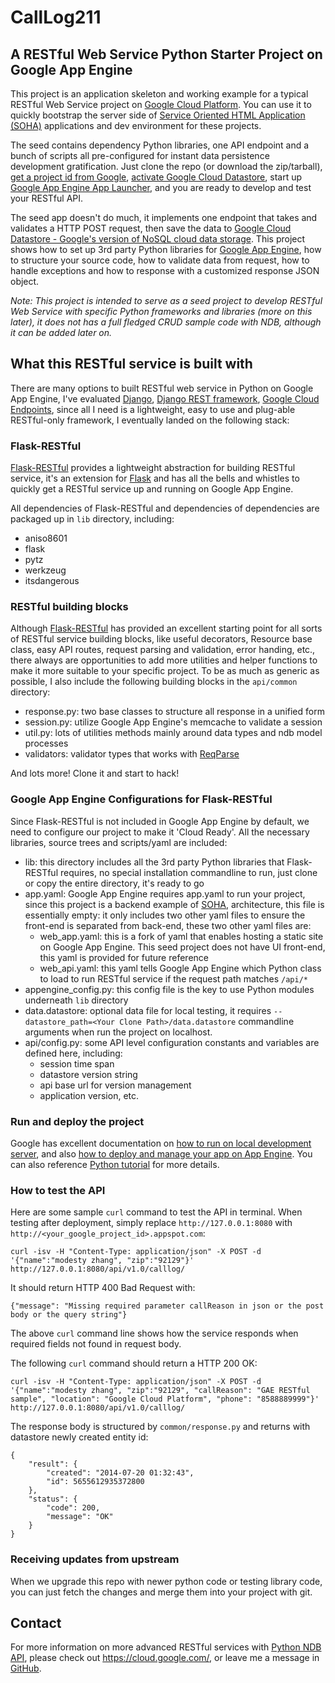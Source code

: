 # CallLog211

## A RESTful Web Service Python Starter Project on Google App Engine

This project is an application skeleton and working example for a typical RESTful Web Service project on 
[Google Cloud Platform](https://cloud.google.com/). You can use it to quickly bootstrap the server side of 
[Service Oriented HTML Application (SOHA)](http://www.codeproject.com/Articles/118683/SOHA-Service-Oriented-HTML-Application-Concepts-an) 
applications and dev environment for these projects.

The seed contains dependency Python libraries, one API endpoint and a bunch of scripts all pre-configured 
for instant data persistence development gratification. Just clone the repo (or download the zip/tarball), 
[get a project id from Google](https://developers.google.com/cloud/),
[activate Google Cloud Datastore](https://developers.google.com/datastore/docs/activate),
start up [Google App Engine App Launcher](https://developers.google.com/appengine/downloads),
and you are ready to develop and test your RESTful API.

The seed app doesn't do much, it implements one endpoint that takes and validates a HTTP POST request, 
then save the data to [Google Cloud Datastore - Google's version of NoSQL cloud data storage](https://developers.google.com/datastore/).
This project shows how to set up 3rd party Python libraries for [Google App Engine](https://developers.google.com/appengine/),
how to structure your source code, how to validate data from request, how to handle exceptions and 
how to response with a customized response JSON object.

_Note: This project is intended to serve as a seed project to develop RESTful Web Service with specific 
Python frameworks and libraries (more on this later), it does not has a full fledged CRUD sample code 
with NDB, although it can be added later on._


## What this RESTful service is built with

There are many options to built RESTful web service in Python on Google App Engine, I've evaluated 
[Django](https://www.djangoproject.com/), [Django REST framework](http://www.django-rest-framework.org/),
[Google Cloud Endpoints](https://developers.google.com/appengine/docs/java/endpoints/), since all I need
is a lightweight, easy to use and plug-able RESTful-only framework, I eventually landed on the following
stack:

### Flask-RESTful

[Flask-RESTful](https://github.com/twilio/flask-restful) provides a lightweight abstraction for building
RESTful service, it's an extension for [Flask](http://flask.pocoo.org/) and has all the bells and whistles
to quickly get a RESTful service up and running on Google App Engine. 

All dependencies of Flask-RESTful and dependencies of dependencies are packaged up in `lib` directory,
including:

* aniso8601
* flask
* pytz
* werkzeug
* itsdangerous

### RESTful building blocks

Although [Flask-RESTful](https://github.com/twilio/flask-restful) has provided an excellent starting point
for all sorts of RESTful service building blocks, like useful decorators, Resource base class, easy API routes,
request parsing and validation, error handing, etc., there always are opportunities to add more utilities and
helper functions to make it more suitable to your specific project. To be as much as generic as possible, I
also include the following building blocks in the `api/common` directory:

* response.py: two base classes to structure all response in a unified form
* session.py: utilize Google App Engine's memcache to validate a session
* util.py: lots of utilities methods mainly around data types and ndb model processes
* validators: validator types that works with [ReqParse](http://flask-restful.readthedocs.org/en/latest/api.html#module-reqparse)

And lots more! Clone it and start to hack!


### Google App Engine Configurations for Flask-RESTful

Since Flask-RESTful is not included in Google App Engine by default, we need to configure our project to make
it 'Cloud Ready'. All the necessary libraries, source trees and scripts/yaml are included:

* lib: this directory includes all the 3rd party Python libraries that Flask-RESTful requires, no special
installation commandline to run, just clone or copy the entire directory, it's ready to go
* app.yaml: Google App Engine requires app.yaml to run your project, since this project is a backend
 example of [SOHA](http://www.codeproject.com/Articles/118683/SOHA-Service-Oriented-HTML-Application-Concepts-an),
 architecture, this file is essentially empty: it only includes two other yaml files to ensure the front-end
 is separated from back-end, these two other yaml files are:
    - web_app.yaml: this is a fork of yaml that enables hosting a static site on Google App Engine. This seed
 project does not have UI front-end, this yaml is provided for future reference
    - web_api.yaml: this yaml tells Google App Engine which Python class to load to run RESTful service if
 the request path matches `/api/*`
* appengine_config.py: this config file is the key to use Python modules underneath `lib` directory
* data.datastore: optional data file for local testing, it requires `--datastore_path=<Your Clone Path>/data.datastore`
commandline arguments when run the project on localhost.
* api/config.py: some API level configuration constants and variables are defined here, including:
    - session time span
    - datastore version string
    - api base url for version management
    - application version, etc.

### Run and deploy the project

Google has excellent documentation on [how to run on local development server](https://developers.google.com/appengine/docs/python/tools/devserver),
and also [how to deploy and manage your app on App Engine](https://developers.google.com/appengine/docs/python/tools/uploadinganapp).
You can also reference [Python tutorial](https://developers.google.com/appengine/docs/python/gettingstartedpython27/introduction) for more details.

### How to test the API

Here are some sample `curl` command to test the API in terminal. When testing after deployment, simply replace
`http://127.0.0.1:8080` with `http://<your_google_project_id>.appspot.com`:

    curl -isv -H "Content-Type: application/json" -X POST -d '{"name":"modesty zhang", "zip":"92129"}' http://127.0.0.1:8080/api/v1.0/calllog/

It should return HTTP 400 Bad Request with:

    {"message": "Missing required parameter callReason in json or the post body or the query string"}    

The above `curl` command line shows how the service responds when required fields not found in request body.

The following `curl` command should return a HTTP 200 OK:

    curl -isv -H "Content-Type: application/json" -X POST -d '{"name":"modesty zhang", "zip":"92129", "callReason": "GAE RESTful sample", "location": "Google Cloud Platform", "phone": "8588889999"}' http://127.0.0.1:8080/api/v1.0/calllog/
    
The response body is structured by `common/response.py` and returns with datastore newly created entity id:

    {
        "result": {
            "created": "2014-07-20 01:32:43", 
            "id": 5655612935372800
        }, 
        "status": {
            "code": 200, 
            "message": "OK"
        }
    }

### Receiving updates from upstream

When we upgrade this repo with newer python code or testing library code, you can just
fetch the changes and merge them into your project with git.


## Contact

For more information on more advanced RESTful services with [Python NDB API](https://developers.google.com/appengine/docs/python/ndb/), 
please check out https://cloud.google.com/, or leave me a message in [GitHub](https://github.com/modesty).
